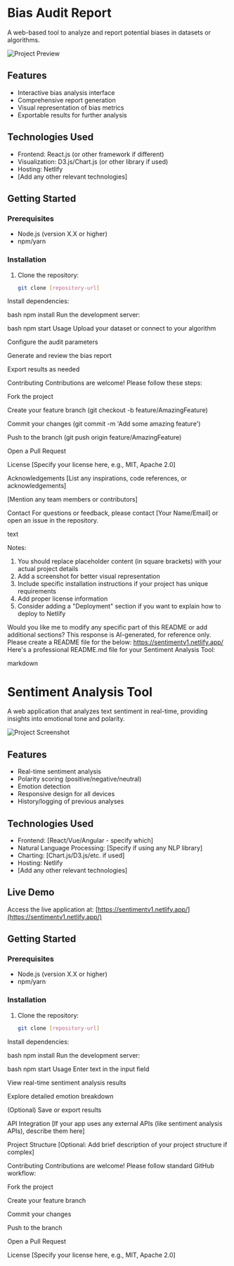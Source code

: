 # Bias Audit Report

A web-based tool to analyze and report potential biases in datasets or algorithms.

![Project Preview](https://bias-audit-report.netlify.app/)  <!-- Consider adding an actual screenshot -->

## Features

- Interactive bias analysis interface
- Comprehensive report generation
- Visual representation of bias metrics
- Exportable results for further analysis

## Technologies Used

- Frontend: React.js (or other framework if different)
- Visualization: D3.js/Chart.js (or other library if used)
- Hosting: Netlify
- [Add any other relevant technologies]

## Getting Started

### Prerequisites

- Node.js (version X.X or higher)
- npm/yarn

### Installation

1. Clone the repository:
   ```bash
   git clone [repository-url]
Install dependencies:

bash
npm install
Run the development server:

bash
npm start
Usage
Upload your dataset or connect to your algorithm

Configure the audit parameters

Generate and review the bias report

Export results as needed

Contributing
Contributions are welcome! Please follow these steps:

Fork the project

Create your feature branch (git checkout -b feature/AmazingFeature)

Commit your changes (git commit -m 'Add some amazing feature')

Push to the branch (git push origin feature/AmazingFeature)

Open a Pull Request

License
[Specify your license here, e.g., MIT, Apache 2.0]

Acknowledgements
[List any inspirations, code references, or acknowledgements]

[Mention any team members or contributors]

Contact
For questions or feedback, please contact [Your Name/Email] or open an issue in the repository.

text

Notes:
1. You should replace placeholder content (in square brackets) with your actual project details
2. Add a screenshot for better visual representation
3. Include specific installation instructions if your project has unique requirements
4. Add proper license information
5. Consider adding a "Deployment" section if you want to explain how to deploy to Netlify

Would you like me to modify any specific part of this README or add additional sections?
This response is AI-generated, for reference only.
Please create a README file for the below:
https://sentimentv1.netlify.app/
Here's a professional README.md file for your Sentiment Analysis Tool:

markdown
# Sentiment Analysis Tool

A web application that analyzes text sentiment in real-time, providing insights into emotional tone and polarity.

![Project Screenshot](https://sentimentv1.netlify.app/)  <!-- Replace with actual screenshot or gif -->

## Features

- Real-time sentiment analysis
- Polarity scoring (positive/negative/neutral)
- Emotion detection
- Responsive design for all devices
- History/logging of previous analyses

## Technologies Used

- Frontend: [React/Vue/Angular - specify which]
- Natural Language Processing: [Specify if using any NLP library]
- Charting: [Chart.js/D3.js/etc. if used]
- Hosting: Netlify
- [Add any other relevant technologies]

## Live Demo

Access the live application at: [https://sentimentv1.netlify.app/](https://sentimentv1.netlify.app/)

## Getting Started

### Prerequisites

- Node.js (version X.X or higher)
- npm/yarn

### Installation

1. Clone the repository:
   ```bash
   git clone [repository-url]
Install dependencies:

bash
npm install
Run the development server:

bash
npm start
Usage
Enter text in the input field

View real-time sentiment analysis results

Explore detailed emotion breakdown

(Optional) Save or export results

API Integration
[If your app uses any external APIs (like sentiment analysis APIs), describe them here]

Project Structure
[Optional: Add brief description of your project structure if complex]

Contributing
Contributions are welcome! Please follow standard GitHub workflow:

Fork the project

Create your feature branch

Commit your changes

Push to the branch

Open a Pull Request

License
[Specify your license here, e.g., MIT, Apache 2.0]
